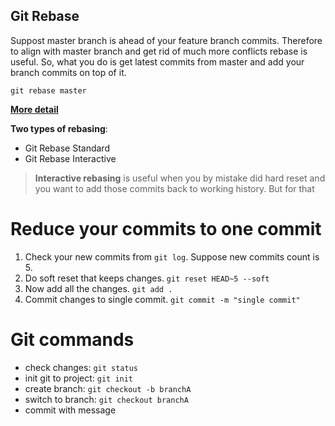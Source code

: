 ## Git Rebase
Suppost master branch is ahead of your feature branch commits. Therefore to align with master branch and get rid of much more conflicts rebase is useful.
So, what you do is get latest commits from master and add your branch commits on top of it. 

`git rebase master`

[**More detail**](https://www.atlassian.com/git/tutorials/rewriting-history/git-rebase#:~:text=What%20is%20git%20rebase%3F,of%20a%20feature%20branching%20workflow.)

**Two types of rebasing**:

- Git Rebase Standard 
- Git Rebase Interactive

>**Interactive rebasing** is useful when you by mistake did hard reset and you want to add those commits back to working history.
But for that 

# Reduce your commits to one commit

1. Check your new commits from `git log`. Suppose new commits count is 5.
2. Do soft reset that keeps changes. `git reset HEAD~5 --soft`
3. Now add all the changes. `git add .`
4. Commit changes to single commit. `git commit -m "single commit"`



# Git commands

- check changes: `git status`
- init git to project: `git init`
- create branch: `git checkout -b branchA`
- switch to branch: `git checkout branchA`
- commit with message
